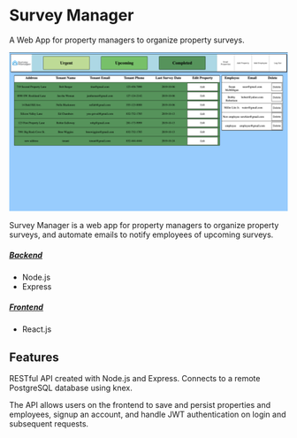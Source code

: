 # Survey Manager

A Web App for property managers to organize property surveys.

![intro](https://github.com/ethancollins0/mod-4-backend/blob/master/GitFiles/Screen%20Shot%202019-10-06%20at%206.20.39%20PM.png)

Survey Manager is a web app for property managers to organize property surveys, and automate emails to notify employees of upcoming surveys. 

##### [Backend](https://github.com/ethancollins0/mod-4-backend)
- Node.js
- Express

##### [Frontend](https://github.com/ethancollins0/mod-4-frontend/)
- React.js

## Features
RESTful API created with Node.js and Express. Connects to a remote PostgreSQL database using knex. 

The API allows users on the frontend to save and persist properties and employees, signup an account, and handle JWT authentication on login and subsequent requests. 

